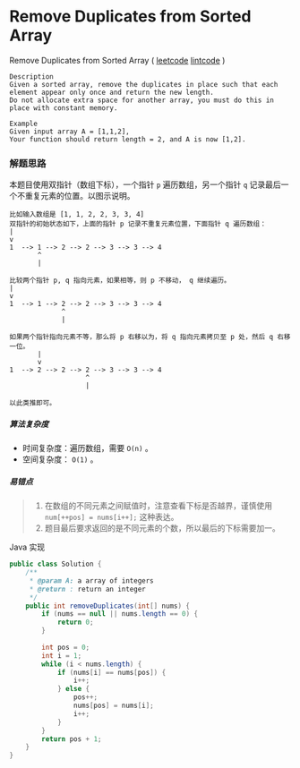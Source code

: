 # Remove Duplicates from Sorted Array

 Remove Duplicates from Sorted Array  ( [leetcode]()  [lintcode](http://www.lintcode.com/en/problem/remove-duplicates-from-sorted-array/#) )

```
Description
Given a sorted array, remove the duplicates in place such that each element appear only once and return the new length.
Do not allocate extra space for another array, you must do this in place with constant memory.

Example
Given input array A = [1,1,2],
Your function should return length = 2, and A is now [1,2].
```

### 解题思路

本题目使用双指针（数组下标），一个指针 `p` 遍历数组，另一个指针 `q` 记录最后一个不重复元素的位置。以图示说明。

```
比如输入数组是 [1, 1, 2, 2, 3, 3, 4]
双指针的初始状态如下，上面的指针 p 记录不重复元素位置，下面指针 q 遍历数组：
|
v                          
1  --> 1 --> 2 --> 2 --> 3 --> 3 --> 4
       ^                   
       |

比较两个指针 p, q 指向元素，如果相等，则 p 不移动， q 继续遍历。
|
v                          
1  --> 1 --> 2 --> 2 --> 3 --> 3 --> 4
             ^                   
             |

如果两个指针指向元素不等，那么将 p 右移以为，将 q 指向元素拷贝至 p 处，然后 q 右移一位。
       |
       v                          
1  --> 2 --> 2 --> 2 --> 3 --> 3 --> 4
                   ^                   
                   |

以此类推即可。              
```

##### 算法复杂度

- 时间复杂度：遍历数组，需要 `O(n)` 。
- 空间复杂度： `O(1)` 。

##### 易错点

> 1. 在数组的不同元素之间赋值时，注意查看下标是否越界，谨慎使用 `num[++pos] = nums[i++];` 这种表达。
> 2. 题目最后要求返回的是不同元素的个数，所以最后的下标需要加一。

Java 实现

```java
public class Solution {
    /**
     * @param A: a array of integers
     * @return : return an integer
     */
    public int removeDuplicates(int[] nums) {
        if (nums == null || nums.length == 0) {
            return 0;
        }
        
        int pos = 0;
        int i = 1;
        while (i < nums.length) {
            if (nums[i] == nums[pos]) {
                i++;
            } else {
                pos++;
                nums[pos] = nums[i];
                i++;
            }
        }
        return pos + 1;
    }
}
```

